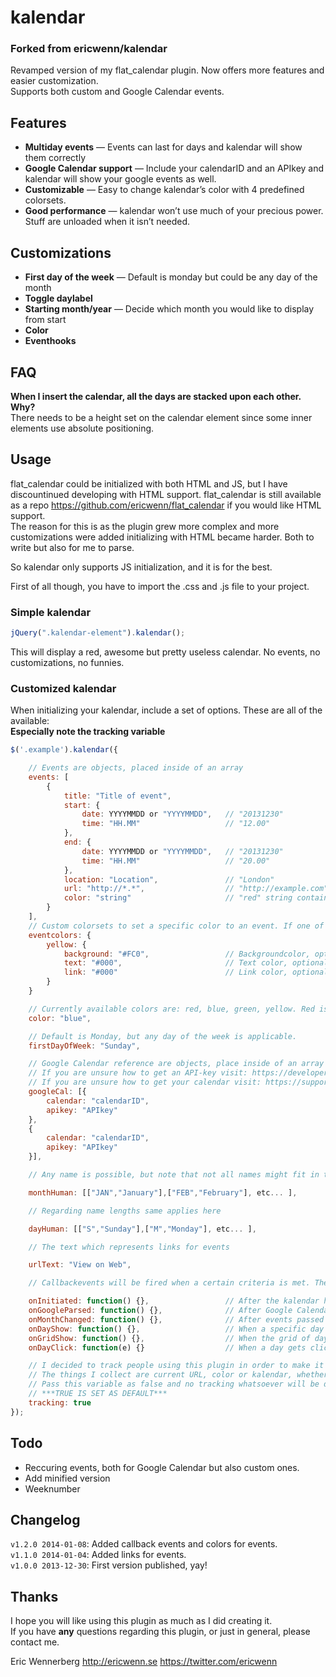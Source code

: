 kalendar
========

### Forked from ericwenn/kalendar

Revamped version of my flat_calendar plugin. Now offers more features and easier customization.  
Supports both custom and Google Calendar events. 

Features
------

* __Multiday events__ — Events can last for days and kalendar will show them correctly
* __Google Calendar support__ — Include your calendarID and an APIkey and kalendar will show your google events as well.
* __Customizable__ — Easy to change kalendar’s color with 4 predefined colorsets.
* __Good performance__ — kalendar won’t use much of your precious power. Stuff are unloaded when it isn’t needed.


Customizations 
------

* __First day of the week__ — Default is monday but could be any day of the month
* __Toggle daylabel__
* __Starting month/year__ — Decide which month you would like to display from start
* __Color__
* __Eventhooks__

FAQ
-------

__When I insert the calendar, all the days are stacked upon each other. Why?__  
There needs to be a height set on the calendar element since some inner elements use absolute positioning.

Usage
-------

flat_calendar could be initialized with both HTML and JS, but I have discountinued developing with HTML support. flat_calendar is still available as a repo https://github.com/ericwenn/flat_calendar if you would like HTML support.  
The reason for this is as the plugin grew more complex and more customizations were added initializing with HTML became harder. Both to write but also for me to parse.

So kalendar only supports JS initialization, and it is for the best.

First of all though, you have to import the .css and .js file to your project.

### Simple kalendar

```javascript
jQuery(".kalendar-element").kalendar();	
```
This will display a red, awesome but pretty useless calendar. No events, no customizations, no funnies.

### Customized kalendar

When initializing your kalendar, include a set of options. These are all of the available:  
__Especially note the tracking variable__
```javascript
$('.example').kalendar({

	// Events are objects, placed inside of an array
	events: [
		{
			title: "Title of event",
			start: {
				date: YYYYMMDD or "YYYYMMDD",	// "20131230"
				time: "HH.MM"					// "12.00"
			},
			end: {
				date: YYYYMMDD or "YYYYMMDD",	// "20131230"
				time: "HH.MM"					// "20.00"
			},
			location: "Location",				// "London"
			url: "http://*.*",					// "http://example.com"
			color: "string"						// "red" string containing reference to the eventcolorsobject
		}
	],
	// Custom colorsets to set a specific color to an event. If one of the three variables isn’t set the inherit value will be used.
	eventcolors: {
		yellow: {
			background: "#FC0",					// Backgroundcolor, optional
			text: "#000",						// Text color, optional
			link: "#000"						// Link color, optional
		}
	}

	// Currently available colors are: red, blue, green, yellow. Red is the default.
	color: "blue",

	// Default is Monday, but any day of the week is applicable.
	firstDayOfWeek: "Sunday",

	// Google Calendar reference are objects, place inside of an array to support multiple calendars.
	// If you are unsure how to get an API-key visit: https://developers.google.com/google-apps/calendar/firstapp
	// If you are unsure how to get your calendar visit: https://support.google.com/calendar/answer/63962?hl=en
	googleCal: [{
		calendar: "calendarID",
		apikey: "APIkey"
	},
	{
		calendar: "calendarID",
		apikey: "APIkey"
	}],

	// Any name is possible, but note that not all names might fit in the UI

	monthHuman: [["JAN","January"],["FEB","February"], etc... ],

	// Regarding name lengths same applies here

	dayHuman: [["S","Sunday"],["M","Monday"], etc... ],

	// The text which represents links for events

	urlText: "View on Web",

	// Callbackevents will be fired when a certain criteria is met. The following are the currently supported events

	onInitiated: function() {},					// After the kalendar have been fully initiated. E.g when everything is loaded
	onGoogleParsed: function() {},				// After Google Calendar events, if they exist, have been parsed
	onMonthChanged: function() {},				// After events passed to the plugin have been parsed
	onDayShow: function() {},					// When a specific day have started to load. E.g when a day with an event attached to it is clicked
	onGridShow: function() {},					// When the grid of days have started to load. E.g when a specific dayview have been cancelled
	onDayClick: function(e) {}					// When a day gets clicked, no matter if it contains any event or not. Passed to this function is whether the day 												 is from this month or if it’s the current day. This can be accessed in the variable e.data.info

	// I decided to track people using this plugin in order to make it even better. 
	// The things I collect are current URL, color or kalendar, whether you decided to show days or not and your selected first day of the week.
	// Pass this variable as false and no tracking whatsoever will be done.
	// ***TRUE IS SET AS DEFAULT*** 
	tracking: true
});

```

Todo
-----
* Reccuring events, both for Google Calendar but also custom ones.
* Add minified version
* Weeknumber


Changelog
----
`v1.2.0 2014-01-08`: Added callback events and colors for events.  
`v1.1.0 2014-01-04`: Added links for events.  
`v1.0.0 2013-12-30`: First version published, yay!  


Thanks
-----
I hope you will like using this plugin as much as I did creating it.  
If you have __any__ questions regarding this plugin, or just in general, please contact me.


Eric Wennerberg
http://ericwenn.se
https://twitter.com/ericwenn
